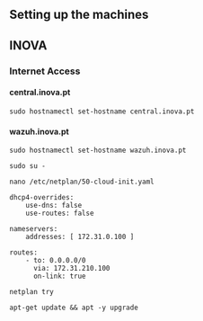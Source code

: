 ## Setting up the machines
## INOVA
### Internet Access
#### central.inova.pt
```
sudo hostnamectl set-hostname central.inova.pt
```
#### wazuh.inova.pt
```
sudo hostnamectl set-hostname wazuh.inova.pt
```


```
sudo su -
```
```
nano /etc/netplan/50-cloud-init.yaml
```
```
dhcp4-overrides:
    use-dns: false
    use-routes: false
```
```
nameservers:
    addresses: [ 172.31.0.100 ]
```
```
routes:
    - to: 0.0.0.0/0
      via: 172.31.210.100
      on-link: true
```
```
netplan try
```
```
apt-get update && apt -y upgrade
```

